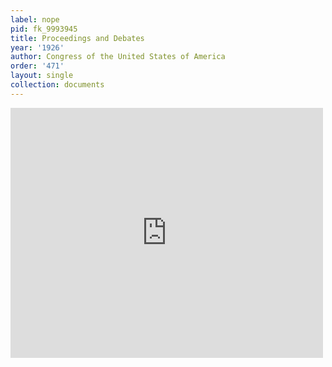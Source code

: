 ```yaml
---
label: nope
pid: fk_9993945
title: Proceedings and Debates
year: '1926'
author: Congress of the United States of America
order: '471'
layout: single
collection: documents
---
```

<iframe src="https://northwestern.app.box.com/embed/s/z0ntu06fwwqnid1654mrlsvv7psn9tcp?sortColumn=date&view=list" width="500" height="400" frameborder="0" allowfullscreen webkitallowfullscreen msallowfullscreen></iframe>
